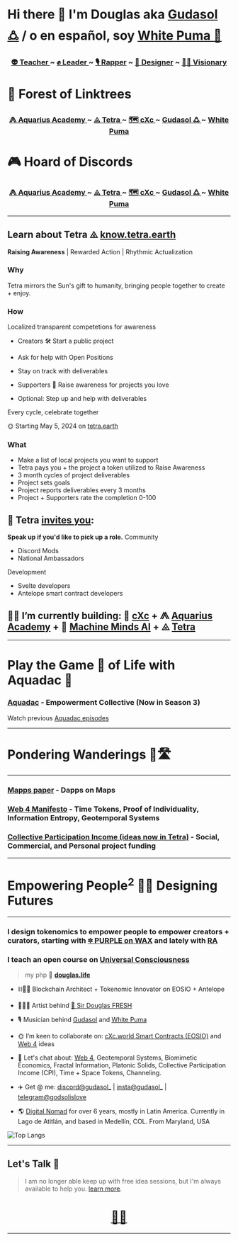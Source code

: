 # Hi there 👋 I'm Douglas aka [Gudasol 🜛](https://ampl.ink/gudasol) / o en español, soy [White Puma 🐆](https://puma.red)

<h3 align="center"><b>
 <a href="https://in.aquarius.academy">👽 Teacher </a> ~ 
 <a href="https://lu.ma/aquadac">✊ Leader </a> ~ 
 <a href="https://open.spotify.com/playlist/2WEKrYq0mht0kyFguEcYzi">🎙 Rapper</a> ~ 
 <a href="https://www.redbubble.com/people/SirDouglasFresh/shop">🎨 Designer</a> ~ 
 <a href="https://gudasol.gumroad.com">🧙‍♂️ Visionary</a>
</b>
</h3>

# 🌳 Forest of Linktrees

<h3 align="center"><b>
 <a href="https://linktr.ee/aquarius.academy"> ⨇ Aquarius Academy </a> ~ 
 <a href="https://linktr.ee/tetra.earth"> ⨻ Tetra </a> ~ 
 <a href="https://linktr.ee/cXc.world"> 🗺 cXc </a> ~ 
 <a href="https://linktr.ee/gudasol"> Gudasol 🜛 </a> ~ 
 <a href="https://linktr.ee/gudasol"> White Puma </a>
</b>
</h3>

# 🎮 Hoard of Discords 

<h3 align="center"><b>
 <a href="https://discord.gg/KnbA47n6Zj"> ⨇ Aquarius Academy </a> ~ 
 <a href="https://discord.gg/ZSU5BgGTAY"> ⨻ Tetra </a> ~ 
 <a href="https://discord.gg/u3kpj7xEWZ"> 🗺 cXc </a> ~ 
 <a href="https://discord.gg/MrRXZYhHfp"> Gudasol 🜛 </a> ~ 
 <a href="https://discord.gg/jeDbjj3EHS"> White Puma </a>
</b>
</h3>


___

## Learn about Tetra ⨻ [know.tetra.earth](https://know.tetra.earth)
**Raising Awareness** | Rewarded Action | Rhythmic Actualization

### Why
Tetra mirrors the Sun's gift to humanity, bringing people together to create + enjoy.

### How
Localized transparent competetions for awareness

- Creators 🛠️ Start a public project
 - Ask for help with Open Positions
- Stay on track with deliverables

- Supporters 🤝 Raise awareness for projects you love
 - Optional: Step up and help with deliverables

Every cycle, celebrate together 

🌞 Starting May 5, 2024 on [tetra.earth](https://tetra.earth)
 
### What
- Make a list of local projects you want to support
- Tetra pays you + the project a token utilized to Raise Awareness
- 3 month cycles of project deliverables
 - Project sets goals
 - Project reports deliverables every 3 months
 - Project + Supporters rate the completion 0-100

## 🤝 Tetra [invites you](https://discord.com/invite/ZSU5BgGTAY): 

**Speak up if you'd like to pick up a role.**
Community
- Discord Mods
- National Ambassadors 

Development
- Svelte developers
- Antelope smart contract developers


## 👷‍♂️ I’m currently building: 🔺 [cXc](https://linktr.ee/cxc.world) + ⨇ [Aquarius Academy](https://aquarius.academy/) + 🦾 [Machine Minds AI](https://godsol.gumroad.com) + ⨻ [Tetra](https://tetra.earth)


___
  
# Play the Game 🏀 of Life with Aquadac 🏺

### [Aquadac](https://lu.ma/aquadac) - Empowerment Collective (Now in Season 3)

Watch previous [Aquadac episodes](https://www.youtube.com/playlist?list=PLRRVgL5-YYRWHfSaiEk_QXQuKKnIvW8Fm)

___


# Pondering Wanderings 🤔🛣

___

### [Mapps paper](https://docs.google.com/document/d/1YppJ2EYumRI2j0UHYdZh7NJMObMI_NfHgaFRLbjgBtw/preview) - Dapps on Maps 

### [Web 4 Manifesto](https://github.com/dougbutner/web-4) - Time Tokens, Proof of Individuality, Information Entropy, Geotemporal Systems  

### [Collective Participation Income (ideas now in Tetra)](https://github.com/dougbutner/effective-collective) - Social, Commercial, and Personal project funding

--- 

# Empowering People<sup>2</sup> 💫🙏 Designing Futures

___

### I design tokenomics to empower people to empower creators + curators, starting with [🔯 PURPLE on WAX](https://github.com/currentxchange/purple-explainer) and lately with [RA](https://know.tetra.earth/info/system/localnomics)

### I teach an open course on [Universal Consciousness](https://aquarius.academy/learn/universal-consciousness-densities-dimensions-matrices-grids/)

> my php 🏡 **[douglas.life](https://douglas.life/)** 

- ⛓👷‍♂️ Blockchain Architect + Tokenomic Innovator on EOSIO + Antelope
- 🧙‍♂️🎇 Artist behind [🔮 Sir Douglas FRESH](https://www.redbubble.com/people/SirDouglasFresh/shop)
- 🎙 Musician behind [Gudasol](https://open.spotify.com/playlist/2WEKrYq0mht0kyFguEcYzi) and [White Puma](https://puma.red)
- 🌞 I’m keen to collaborate on: [cXc.world Smart Contracts (EOSIO)](https://github.com/dougbutner/beta-pseudo) and [Web 4](https://github.com/dougbutner/web-4) ideas
- 💬 Let's chat about: [Web 4](https://github.com/dougbutner/web-4), Geotemporal Systems, Biomimetic Economics, Fractal Information, Platonic Solids, Collective Participation Income (CPI), Time + Space Tokens, Channeling.
- ✈️ Get @ me: [discord@gudasol_](https://discord.gg/MrRXZYhHfp) | [insta@gudasol_](https://instagram.com/dougbutner) | [telegram@godsolislove](https://tg.me/godsolislove)

- 🌎 [Digital Nomad](https://gudasol.gumroad.com/l/become-digital-nomad) for over 6 years, mostly in Latin America. Currently in Lago de Atitlán, and based in Medellín, COL. From Maryland, USA

![Top Langs](https://github-readme-stats.vercel.app/api/top-langs/?username=dougbutner&layout=donut)

___   

## Let's Talk 🤝
> I am no longer able keep up with free idea sessions, but I'm always available to help you. [learn more](https://gudasol.gumroad.com/).
 
<h1 align="center">
<a href="https://linktr.ee/gudasol">🔗🌳</a>
</h1>

___  
